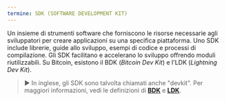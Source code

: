 ```yaml
---
termine: SDK (SOFTWARE DEVELOPMENT KIT)
---
```


Un insieme di strumenti software che forniscono le risorse necessarie agli sviluppatori per creare applicazioni su una specifica piattaforma. Uno SDK include librerie, guide allo sviluppo, esempi di codice e processi di compilazione. Gli SDK facilitano e accelerano lo sviluppo offrendo moduli riutilizzabili. Su Bitcoin, esistono il BDK (*Bitcoin Dev Kit*) e l'LDK (*Lightning Dev Kit*).

> ► In inglese, gli SDK sono talvolta chiamati anche "devkit". Per maggiori informazioni, vedi le definizioni di [**BDK**](/dictionnaire/B.md#bdk-bitcoin-dev-kit) e [**LDK**](/dictionnaire/L.md#ldk-lightning-dev-kit).